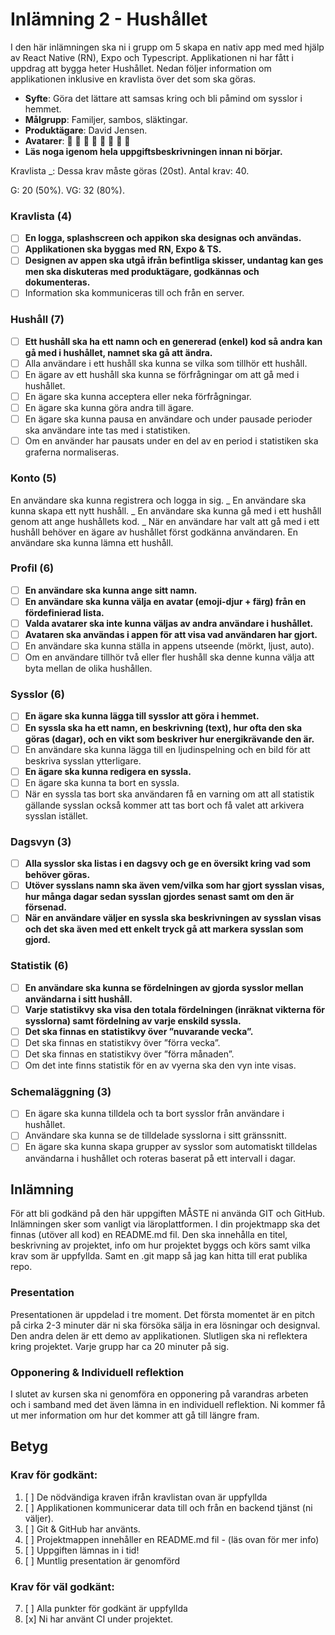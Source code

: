 # Inlämning 2 - Hushållet

I den här inlämningen ska ni i grupp om 5 skapa en nativ app med med hjälp av React Native (RN), Expo och Typescript. Applikationen ni har fått i uppdrag att bygga heter Hushållet. Nedan följer information om applikationen inklusive en kravlista över det som ska göras.

- **Syfte**: Göra det lättare att samsas kring och bli påmind om sysslor i hemmet.
- **Målgrupp**: Familjer, sambos, släktingar.
- **Produktägare**: David Jensen.
- **Avatarer**: 🦊 🐷 🐸 🐥 🐙 🐬 🦉 🦄
- **Läs noga igenom hela uppgiftsbeskrivningen innan ni börjar.**

Kravlista
\_: Dessa krav måste göras (20st).
Antal krav: 40.

G: 20 (50%).
VG: 32 (80%).

### Kravlista (4)

- [ ] **En logga, splashscreen och appikon ska designas och användas.**
- [ ] **Applikationen ska byggas med RN, Expo & TS.**
- [ ] **Designen av appen ska utgå ifrån befintliga skisser, undantag kan ges men ska diskuteras med produktägare, godkännas och dokumenteras.**
- [ ] Information ska kommuniceras till och från en server.

### Hushåll (7)

- [ ] **Ett hushåll ska ha ett namn och en genererad (enkel) kod så andra kan gå med i hushållet, namnet ska gå att ändra.**
- [ ] Alla användare i ett hushåll ska kunna se vilka som tillhör ett hushåll.
- [ ] En ägare av ett hushåll ska kunna se förfrågningar om att gå med i hushållet.
- [ ] En ägare ska kunna acceptera eller neka förfrågningar.
- [ ] En ägare ska kunna göra andra till ägare.
- [ ] En ägare ska kunna pausa en användare och under pausade perioder ska användare inte tas med i statistiken.
- [ ] Om en använder har pausats under en del av en period i statistiken ska graferna normaliseras.

### Konto (5)

En användare ska kunna registrera och logga in sig. _
En användare ska kunna skapa ett nytt hushåll. _
En användare ska kunna gå med i ett hushåll genom att ange hushållets kod. \_
När en användare har valt att gå med i ett hushåll behöver en ägare av hushållet först
godkänna användaren.
En användare ska kunna lämna ett hushåll.

### Profil (6)

- [ ] **En användare ska kunna ange sitt namn.**
- [ ] **En användare ska kunna välja en avatar (emoji-djur + färg) från en fördefinierad lista.**
- [ ] **Valda avatarer ska inte kunna väljas av andra användare i hushållet.**
- [ ] **Avataren ska användas i appen för att visa vad användaren har gjort.**
- [ ] En användare ska kunna ställa in appens utseende (mörkt, ljust, auto).
- [ ] Om en användare tillhör två eller fler hushåll ska denne kunna välja att byta mellan de olika hushållen.

### Sysslor (6)

- [ ] **En ägare ska kunna lägga till sysslor att göra i hemmet.**
- [ ] **En syssla ska ha ett namn, en beskrivning (text), hur ofta den ska göras (dagar), och en vikt som beskriver hur energikrävande den är.**
- [ ] En användare ska kunna lägga till en ljudinspelning och en bild för att beskriva sysslan ytterligare.
- [ ] **En ägare ska kunna redigera en syssla.**
- [ ] En ägare ska kunna ta bort en syssla.
- [ ] När en syssla tas bort ska användaren få en varning om att all statistik gällande sysslan också kommer att tas bort och få valet att arkivera sysslan istället.

### Dagsvyn (3)

- [ ] **Alla sysslor ska listas i en dagsvy och ge en översikt kring vad som behöver göras.**
- [ ] **Utöver sysslans namn ska även vem/vilka som har gjort sysslan visas, hur många dagar sedan sysslan gjordes senast samt om den är försenad.**
- [ ] **När en användare väljer en syssla ska beskrivningen av sysslan visas och det ska även med ett enkelt tryck gå att markera sysslan som gjord.**

### Statistik (6)

- [ ] **En användare ska kunna se fördelningen av gjorda sysslor mellan användarna i sitt hushåll.**
- [ ] **Varje statistikvy ska visa den totala fördelningen (inräknat vikterna för sysslorna) samt fördelning av varje enskild syssla.**
- [ ] **Det ska finnas en statistikvy över ”nuvarande vecka”.**
- [ ] Det ska finnas en statistikvy över ”förra vecka”.
- [ ] Det ska finnas en statistikvy över ”förra månaden”.
- [ ] Om det inte finns statistik för en av vyerna ska den vyn inte visas.

### Schemaläggning (3)

- [ ] En ägare ska kunna tilldela och ta bort sysslor från användare i hushållet.
- [ ] Användare ska kunna se de tilldelade sysslorna i sitt gränssnitt.
- [ ] En ägare ska kunna skapa grupper av sysslor som automatiskt tilldelas användarna i hushållet och roteras baserat på ett intervall i dagar.

## Inlämning

För att bli godkänd på den här uppgiften MÅSTE ni använda GIT och GitHub. Inlämningen sker som vanligt via läroplattformen. I din projektmapp ska det finnas (utöver all kod) en README.md fil. Den ska innehålla en titel, beskrivning av projektet, info om hur projektet byggs och körs samt vilka krav som är uppfyllda. Samt en .git mapp så jag kan hitta till erat publika repo.

### Presentation

Presentationen är uppdelad i tre moment. Det första momentet är en pitch på cirka 2-3 minuter där ni ska försöka sälja in era lösningar och designval. Den andra delen är ett demo av applikationen. Slutligen ska ni reflektera kring projektet. Varje grupp har ca 20 minuter på sig.

### Opponering & Individuell reflektion

I slutet av kursen ska ni genomföra en opponering på varandras arbeten och i samband med det även lämna in en individuell reflektion. Ni kommer få ut mer information om hur det kommer att gå till längre fram.

## Betyg

### Krav för godkänt:

1. [ ] De nödvändiga kraven ifrån kravlistan ovan är uppfyllda
2. [ ] Applikationen kommunicerar data till och från en backend tjänst (ni väljer).
3. [ ] Git & GitHub har använts.
4. [ ] Projektmappen innehåller en README.md fil - (läs ovan för mer info)
5. [ ] Uppgiften lämnas in i tid!
6. [ ] Muntlig presentation är genomförd

### Krav för väl godkänt:

7. [ ] Alla punkter för godkänt är uppfyllda
8. [x] Ni har använt CI under projektet.
